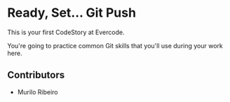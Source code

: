 
# Ready, Set... Git Push

This is your first CodeStory at Evercode.

You're going to practice common Git skills that you'll use during your work here.

## Contributors

- Murilo Ribeiro
